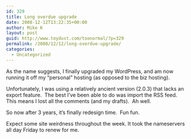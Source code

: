 ```yaml
---
id: 329
title: Long overdue upgrade
date: 2008-12-12T13:22:35+00:00
author: Mike K
layout: post
guid: http://www.toydust.com/toonormal/?p=329
permalink: /2008/12/12/long-overdue-upgrade/
categories:
  - Uncategorized
---
```

As the name suggests, I finally upgraded my WordPress, and am now running it off my &#8220;personal&#8221; hosting (as opposed to the biz hosting).

Unfortunately, I was using a relatively ancient version (2.0.3) that lacks an export feature.  The best I&#8217;ve been able to do was import the RSS feed.  This means I lost all the comments (and my drafts).  Ah well.

So now after 3 years, it&#8217;s finally redesign time.  Fun fun.

Expect some site weirdness throughout the week. It took the nameservers all day Friday to renew for me.